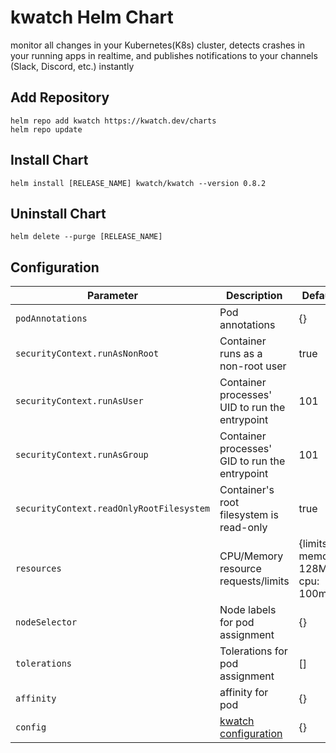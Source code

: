 # kwatch Helm Chart

monitor all changes in your Kubernetes(K8s) cluster, detects crashes in your running apps in realtime, and publishes notifications to your channels (Slack,
Discord, etc.) instantly

## Add Repository

```console
helm repo add kwatch https://kwatch.dev/charts
helm repo update
```

## Install Chart

```console
helm install [RELEASE_NAME] kwatch/kwatch --version 0.8.2
```

## Uninstall Chart

```console
helm delete --purge [RELEASE_NAME]
```

## Configuration

| Parameter | Description | Default |
|-----------|-------------|---------|
| `podAnnotations` | Pod annotations | {} |
| `securityContext.runAsNonRoot` | Container runs as a non-root user | true |
| `securityContext.runAsUser` | Container processes' UID to run the entrypoint | 101 |
| `securityContext.runAsGroup` | Container processes' GID to run the entrypoint | 101 |
| `securityContext.readOnlyRootFilesystem` | Container's root filesystem is read-only | true |
| `resources` | CPU/Memory resource requests/limits | {limits: memory: 128Mi cpu: 100m} |
| `nodeSelector` | Node labels for pod assignment | {} |
| `tolerations` | Tolerations for pod assignment | [] |
| `affinity` | affinity for pod | {} |
| `config` | [kwatch configuration](https://github.com/abahmed/kwatch#configuration) | {} |

